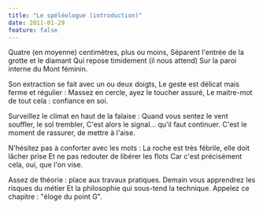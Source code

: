 ```yaml
---
title: "Le spéléologue (introduction)"
date: 2011-01-29
feature: false
---
```


Quatre (en moyenne) centimètres, plus ou moins,
Séparent l'entrée de la grotte et le diamant
Qui repose timidement (il nous attend)
Sur la paroi interne du Mont féminin.

Son extraction se fait avec un ou deux doigts,
Le geste est délicat mais ferme et régulier :
Massez en cercle, ayez le toucher assuré,
Le maitre-mot de tout cela : confiance en soi.

Surveillez le climat en haut de la falaise :
Quand vous sentez le vent souffler, le sol trembler,
C'est alors le signal... qu'il faut continuer.
C'est le moment de rassurer, de mettre à l'aise.

N'hésitez pas à conforter avec les mots :
La roche est très fébrile, elle doit lâcher prise
Et ne pas redouter de libérer les flots
Car c'est précisément cela, oui, que l'on vise.

Assez de théorie : place aux travaux pratiques.
Demain vous apprendrez les risques du métier
Et la philosophie qui sous-tend la technique.
Appelez ce chapitre : "éloge du point G".
